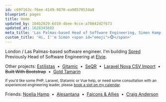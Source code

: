 ```yaml
---
id: c69f163c-f6ee-4149-9870-ea98570534a8
blueprint: pages
title: Home
updated_by: 104b2029-6d10-4bee-9cce-a70842d2f673
updated_at: 1628345602
meta_title: 'Las Palmas-based Head of Software Engineering, Simon Hamp'
custom_title: 'Hi, I''m Simon <span id="emoji">🐵</span>'
---
```

<script>
    setInterval(function() {
        let emojis = ['🐵', '🙈', '🙉', '🙊', '🐒', '😂'];
        document.getElementById('emoji').innerHTML = emojis[Math.floor(Math.random() * emojis.length)];
    }, 1000);
</script>

<p>
  	London / Las Palmas-based software engineer. I'm building <a href="https://just-spred.com/" target="_blank" class="text-blue">Spred</a><br>
    Previously Head of Software Engineering at <a href="https://www.elvie.com" target="_blank">Elvie</a>.
</p>

<p>
    Other projects:
    <a href="https://estilistas.co.uk" target="_blank">Estilistas</a>
  	&nbsp;&bull;&nbsp;
    <a href="https://statamic.com/addons/simonhamp/gitamic" target="_blank">Gitamic</a>
    &nbsp;&bull;&nbsp;
    <a href="https://seqr.site/" target="_blank">SeQR</a>
    &nbsp;&bull;&nbsp;
    <a href="https://github.com/simonhamp/laravel-nova-csv-import" target="_blank">Laravel Nova CSV Import</a>
    &nbsp;&bull;&nbsp;
    <strike>Built With Bootstrap</strike>
    &nbsp;&bull;&nbsp;
    <a href="https://goldtamarin.com" target="_blank">Gold Tamarin</a>
</p>

<p>
    <small>
        If you'd like some PHP, Laravel, Statamic or Vue help, or need some consultation with an experienced engineering leader, please
        <a href="" onclick="Calendly.initPopupWidget({url: 'https://calendly.com/simonhamp'});return false;">book a slot on my calendar</a>.
    </small>
</p>

<p>
    Friends:
    <a href="https://noeliahamp.com/" target="_blank">Noelia Hamp</a>
    &nbsp;&bull;&nbsp;
    <a href="https://www.alesantana.tk/" target="_blank">Alesantana</a>
    &nbsp;&bull;&nbsp;
    <a href="http://www.falconsandallies.co.uk/" target="_blank">Falcons & Allies</a>
    &nbsp;&bull;&nbsp;
    <a href="https://www.intrepidws.com/" target="_blank">Craig Anderson</a>
</p>
